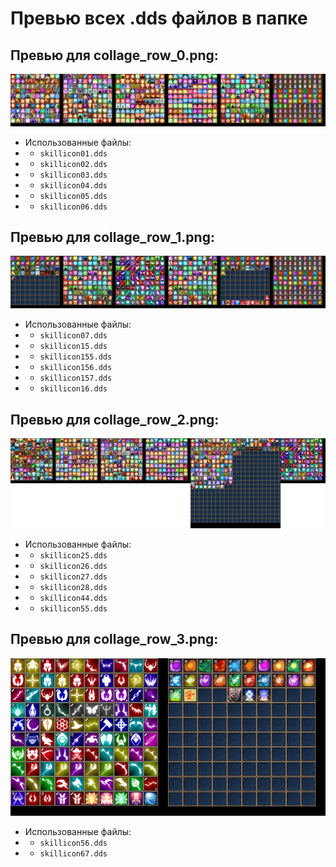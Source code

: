 # Превью всех .dds файлов в папке
## Превью для collage_row_0.png:
![collage_row_0.png](collage_row_0.png)
- Использованные файлы:
- - ``` skillicon01.dds ```
- - ``` skillicon02.dds ```
- - ``` skillicon03.dds ```
- - ``` skillicon04.dds ```
- - ``` skillicon05.dds ```
- - ``` skillicon06.dds ```
## Превью для collage_row_1.png:
![collage_row_1.png](collage_row_1.png)
- Использованные файлы:
- - ``` skillicon07.dds ```
- - ``` skillicon15.dds ```
- - ``` skillicon155.dds ```
- - ``` skillicon156.dds ```
- - ``` skillicon157.dds ```
- - ``` skillicon16.dds ```
## Превью для collage_row_2.png:
![collage_row_2.png](collage_row_2.png)
- Использованные файлы:
- - ``` skillicon25.dds ```
- - ``` skillicon26.dds ```
- - ``` skillicon27.dds ```
- - ``` skillicon28.dds ```
- - ``` skillicon44.dds ```
- - ``` skillicon55.dds ```
## Превью для collage_row_3.png:
![collage_row_3.png](collage_row_3.png)
- Использованные файлы:
- - ``` skillicon56.dds ```
- - ``` skillicon67.dds ```
